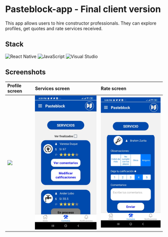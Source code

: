 # Pasteblock-app - Final client version

This app allows users to hire constructor professionals. They can explore profiles, get quotes and rate services received.

## Stack

![React Native](https://img.shields.io/badge/React_Native-20232A?style=for-the-badge&logo=react&logoColor=61DAFB)
![JavaScript](https://img.shields.io/badge/JavaScript-F7DF1E?style=for-the-badge&logo=javascript&logoColor=black)
![Visual Studio](https://img.shields.io/badge/Visual_Studio-5C2D91?style=for-the-badge&logo=visual%20studio&logoColor=white)

## Screenshots

| Profile screen | Services screen | Rate screen | 
| :-------- | :------- | :------- |
| <img src="https://github.com/Tomohiko10615/pasteblock-app/raw/master/ua-profile-screen.jpeg" width="300"> |  <img src="https://github.com/Tomohiko10615/users-app/raw/master/ua-services-screen.jpeg" width="300"> | <img src="https://github.com/Tomohiko10615/users-app/raw/master/ua-rate-screen.jpeg" width="300"> |
